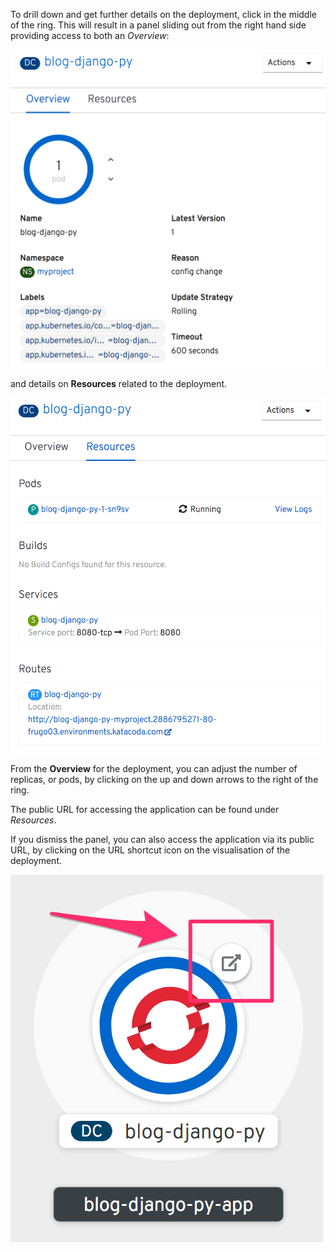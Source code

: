 To drill down and get further details on the deployment, click in the middle of the ring. This will result in a panel sliding out from the right hand side providing access to both an _Overview_:

![Deployment Overview](../../assets/introduction/deploying-images-42/03-deployment-overview.png)

and details on **Resources** related to the deployment.

![Deployment Resources](../../assets/introduction/deploying-images-42/03-deployment-resources.png)

From the **Overview** for the deployment, you can adjust the number of replicas, or pods, by clicking on the up and down arrows to the right of the ring.

The public URL for accessing the application can be found under _Resources_.

If you dismiss the panel, you can also access the application via its public URL, by clicking on the URL shortcut icon on the visualisation of the deployment.

![URL Shortcut Icon](../../assets/introduction/deploying-images-42/03-url-shortcut-icon.png)
